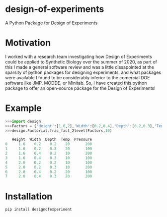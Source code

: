 # design-of-experiments
A Python Package for Design of Experiments

# Motivation
I worked with a research team investigating how Design of Experiments could be applied to Synthetic Biology over the summer of 2020, as part of this I made a general software review and was a little dissapointed at the sparsity of python packages for designing experiments, and what packages were available I found to be considerably inferior to the comercial DOE software like JMP, MODDE, or Minitab. So, I have created this python package to offer an open-source package for the Design of Experiments!

# Example
```python
>>>import design
>>>Factors = {'Height':[1.6,2],'Width':[0.2,0.4],'Depth':[0.2,0.3],'Temp':[10,20],'Pressure':[100,200]}
>>>design.Factorial.frac_fact_2level(Factors,10)

   Height  Width  Depth  Temp  Pressure
0     1.6    0.2    0.2    20       200
1     1.6    0.2    0.3    20       100
2     1.6    0.4    0.2    10       200
3     1.6    0.4    0.3    10       100
4     2.0    0.2    0.2    10       100
5     2.0    0.2    0.3    10       200
6     2.0    0.4    0.2    20       100
7     2.0    0.4    0.3    20       200
```
# Installation
```
pip install designofexperiment
```

#

